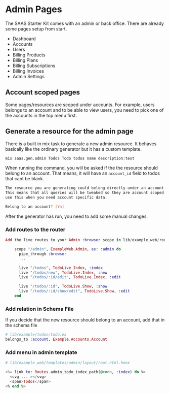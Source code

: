 # Admin Pages

The SAAS Starter Kit comes with an admin or back office. There are already some pages setup from start.

- Dashboard
- Accounts
- Users
- Billing Products
- Billing Plans
- Billing Subscriptions
- Billing Invoices
- Admin Settings

## Account scoped pages

Some pages/resources are scoped under accounts. For example, users belongs to an account and to be
able to view users, you need to pick one of the accounts in the top menu first.

## Generate a resource for the admin page

There is a built in mix task to generate a new admin resource. It behaves basically like the ordinary
generator but it has a custom template. 

```bash
mix saas.gen.admin Todos Todo todos name description:text
```

When running the command, you will be asked if the the resource should belong to an account. That means,
it will have an `account_id` field to todos that cant be blank.

```bash
The resource you are generating could belong directly under an account.
This means that all queries will be tweaked so they are account scoped. You should
use this when you need account specific data.

Belong to an account? [Yn]
```

After the generator has run, you need to add some manual changes.

### Add routes to the router

```elixir
Add the live routes to your Admin :browser scope in lib/example_web/router.ex:

    scope "/admin", ExampleWeb.Admin, as: :admin do
      pipe_through :browser
      ...

      live "/todos", TodoLive.Index, :index
      live "/todos/new", TodoLive.Index, :new
      live "/todos/:id/edit", TodoLive.Index, :edit

      live "/todos/:id", TodoLive.Show, :show
      live "/todos/:id/show/edit", TodoLive.Show, :edit
    end
```

### Add relation in Schema File

If you decide that the new resource should belong to an account, add that in the schema file

```elixir
# lib/example/todos/todo.ex
belongs_to :account, Example.Accounts.Account
```

### Add menu in admin template

```elixir
# lib/example_web/templates/admin/layout/root.html.heex

<%= link to: Routes.admin_todo_index_path(@conn, :index) do %>
  <svg ... ></svg>
  <span>Todos</span>
<% end %>
```
